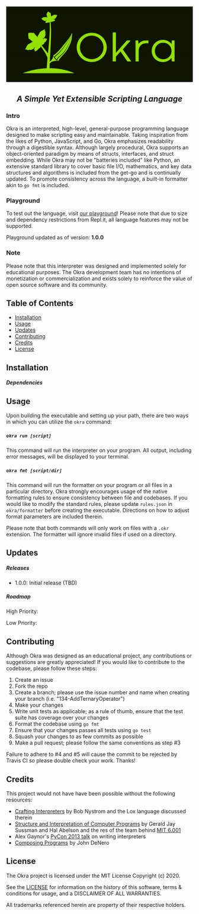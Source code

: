 ![Okra logo](img/logo.jpg)
<h2 align="center"><i>A Simple Yet Extensible Scripting Language</i></h2>

### Intro
Okra is an interpreted, high-level, general-purpose programming language designed to make scripting easy and maintainable. Taking inspiration from the likes of Python, JavaScript, and Go, Okra emphasizes readability through a digestible syntax. Although largely procedural, Okra supports an object-oriented paradigm by means of structs, interfaces, and struct embedding. While Okra may not be "batteries included" like Python, an extensive standard library to cover basic file I/O, mathematics, and key data structures and algorithms is included from the get-go and is continually updated. To promote consistency across the language, a built-in formatter akin to `go fmt` is included.

### Playground
To test out the language, visit [our playground](https://repl.it)! Please note that due to size and dependency restrictions from Repl.it, all language features may not be supported.

Playground updated as of version: **1.0.0**

### Note
Please note that this interpreter was designed and implemented solely for educational purposes. The Okra development team has no intentions of monetization or commercialization and exists solely to reinforce the value of open source software and its community.

## Table of Contents
- [Installation](#Installation)
- [Usage](#Usage)
- [Updates](#Updates)
- [Contributing](#Contributing)
- [Credits](#Credits)
- [License](#License)

## Installation

##### Dependencies


## Usage
Upon building the executable and setting up your path, there are two ways in which you can utilize the `okra` command:
##### `okra run [script]`
This command will run the interpreter on your program. All output, including error messages, will be displayed to your terminal.
##### `okra fmt [script/dir]`
This command will run the formatter on your program or all files in a particular directory. Okra strongly encourages usage of the native formatting rules to ensure consistency between file and codebases. If you would like to modify the standard rules, please update `rules.json` in `okra/formatter` before creating the executable. Directions on how to adjust format parameters are included therein.

Please note that both commands will only work on files with a `.okr` extension. The formatter will ignore invalid files if used on a directory.

## Updates
##### Releases
- 1.0.0: Initial release (TBD)
##### Roadmap
High Priority:

Low Priority:

## Contributing
Although Okra was designed as an educational project, any contributions or suggestions are greatly appreciated! If you would like to contribute to the codebase, please follow these steps:

1. Create an issue 
2. Fork the repo
3. Create a branch; please use the issue number and name when creating your branch (i.e. "134-AddTernaryOperator")
4. Make your changes
5. Write unit tests as applicable; as a rule of thumb, ensure that the test suite has coverage over your changes
6. Format the codebase using `go fmt`
7. Ensure that your changes passes all tests using `go test`
8. Squash your changes to as few commits as possible
9. Make a pull request; please follow the same conventions as step #3

Failure to adhere to #4 and #5 will cause the commit to be rejected by Travis CI so please double check your work. Thanks!

## Credits
This project would not have have been possible without the following resources: 
- [Crafting Interpreters](https://craftinginterpreters.com/) by Bob Nystrom and the Lox language discussed therein
- [Structure and Interpretation of Computer Programs](https://mitpress.mit.edu/sites/default/files/sicp/full-text/book/book.html) by Gerald Jay Sussman and Hal Abelson and the res of the team behind [MIT 6.001](https://ocw.mit.edu/courses/electrical-engineering-and-computer-science/6-001-structure-and-interpretation-of-computer-programs-spring-2005/)
- Alex Gaynor's [PyCon 2013 talk](https://www.youtube.com/watch?v=LCslqgM48D4) on writing interpreters
- [Composing Programs](https://composingprograms.com/) by John DeNero

## License
The Okra project is licensed under the MIT License Copyright (c) 2020.

See the [LICENSE](https://github.com/cdkini/Okra/blob/master/LICENSE) for information on the history of this software, terms & conditions for usage, and a DISCLAIMER OF ALL WARRANTIES.

All trademarks referenced herein are property of their respective holders.
